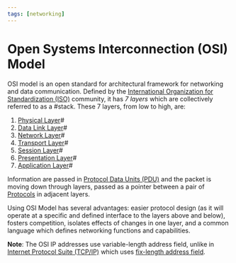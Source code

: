 ```yaml
---
tags: [networking]
---
```


# Open Systems Interconnection (OSI) Model

OSI model is an open standard for architectural framework for networking and
data communication. Defined by the [International Organization for Standardization (ISO)](202210010830.md)
community, it has *7 layers* which are collectively referred to as a #stack.
These 7 layers, from low to high, are:

1. [Physical Layer](202206131647.md)#
2. [Data Link Layer](202206131651.md)#
3. [Network Layer](202206131702.md)#
4. [Transport Layer](202206131837.md)#
5. [Session Layer](202206131849.md)#
6. [Presentation Layer](202206131853.md)#
7. [Application Layer](202206131856.md)#

Information are passed in [Protocol Data Units (PDU)](202206131643.md) and the
packet is moving down through layers, passed as a pointer between a pair of
[Protocols](202209302229.md) in adjacent layers.

Using OSI Model has several advantages: easier protocol design (as it will
operate at a specific and defined interface to the layers above and below),
fosters competition, isolates effects of changes in one layer, and a common
language which defines networking functions and capabilities.

**Note**: The OSI IP addresses use variable-length address field, unlike in
[Internet Protocol Suite (TCP/IP)](202206151238.md) which uses [fix-length address field](202206281021.md).
